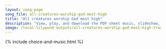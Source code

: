 ```yaml
---
layout: song-page
song_file: all-creatures-worship-god-most-high
title: "All creatures worship God most high"
description: "View, play, and download the PDF sheet music, slideshow, and audio. Lyrics: All creatures, worship God most high, lift up your voice in earth and sky,    alleluia, alleluia!  Thou burning sun with golden beam, thou silver moon... english christian 4part chords"
image: /local-lilypond-outputs/all-creatures-worship-god-most-high-trad.png
---
```


{% include choice-and-music.html %}
